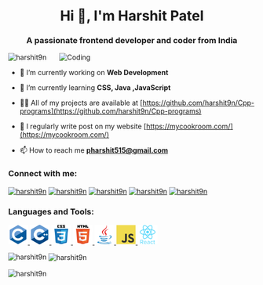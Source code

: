 <h1 align="center">Hi 👋, I'm Harshit Patel</h1>
<h3 align="center">A passionate frontend developer and coder from India</h3>

<img align="right" alt="Coding" width="400" src="https://camo.githubusercontent.com/5ddf73ad3a205111cf8c686f687fc216c2946a75005718c8da5b837ad9de78c9/68747470733a2f2f7468756d62732e6766796361742e636f6d2f4576696c4e657874446576696c666973682d736d616c6c2e676966">

<p align="left"> <img src="https://komarev.com/ghpvc/?username=harshit9n&label=Profile%20views&color=0e75b6&style=flat" alt="harshit9n" /> </p>

- 🔭 I’m currently working on **Web Development**

- 🌱 I’m currently learning **CSS, Java ,JavaScript**

- 👨‍💻 All of my projects are available at [https://github.com/harshit9n/Cpp-programs](https://github.com/harshit9n/Cpp-programs)

- 📝 I regularly write post on my website [https://mycookroom.com/](https://mycookroom.com/)

- 📫 How to reach me **pharshit515@gmail.com**

<h3 align="left">Connect with me:</h3>
<p align="left">
<a href="https://twitter.com/harshit9n" target="blank"><img align="center" src="https://raw.githubusercontent.com/rahuldkjain/github-profile-readme-generator/master/src/images/icons/Social/twitter.svg" alt="harshit9n" height="30" width="40" /></a>
<a href="https://linkedin.com/in/harshit9n" target="blank"><img align="center" src="https://raw.githubusercontent.com/rahuldkjain/github-profile-readme-generator/master/src/images/icons/Social/linked-in-alt.svg" alt="harshit9n" height="30" width="40" /></a>
<a href="https://fb.com/harshit9n" target="blank"><img align="center" src="https://raw.githubusercontent.com/rahuldkjain/github-profile-readme-generator/master/src/images/icons/Social/facebook.svg" alt="harshit9n" height="30" width="40" /></a>
<a href="https://instagram.com/harshit9n" target="blank"><img align="center" src="https://raw.githubusercontent.com/rahuldkjain/github-profile-readme-generator/master/src/images/icons/Social/instagram.svg" alt="harshit9n" height="30" width="40" /></a>
<a href="https://www.hackerrank.com/harshit9n" target="blank"><img align="center" src="https://raw.githubusercontent.com/rahuldkjain/github-profile-readme-generator/master/src/images/icons/Social/hackerrank.svg" alt="harshit9n" height="30" width="40" /></a>
</p>

<h3 align="left">Languages and Tools:</h3>
<p align="left"> <a href="https://www.cprogramming.com/" target="_blank" rel="noreferrer"> <img src="https://raw.githubusercontent.com/devicons/devicon/master/icons/c/c-original.svg" alt="c" width="40" height="40"/> </a> <a href="https://www.w3schools.com/cpp/" target="_blank" rel="noreferrer"> <img src="https://raw.githubusercontent.com/devicons/devicon/master/icons/cplusplus/cplusplus-original.svg" alt="cplusplus" width="40" height="40"/> </a> <a href="https://www.w3schools.com/css/" target="_blank" rel="noreferrer"> <img src="https://raw.githubusercontent.com/devicons/devicon/master/icons/css3/css3-original-wordmark.svg" alt="css3" width="40" height="40"/> </a> <a href="https://www.w3.org/html/" target="_blank" rel="noreferrer"> <img src="https://raw.githubusercontent.com/devicons/devicon/master/icons/html5/html5-original-wordmark.svg" alt="html5" width="40" height="40"/> </a> <a href="https://www.java.com" target="_blank" rel="noreferrer"> <img src="https://raw.githubusercontent.com/devicons/devicon/master/icons/java/java-original.svg" alt="java" width="40" height="40"/> </a> <a href="https://developer.mozilla.org/en-US/docs/Web/JavaScript" target="_blank" rel="noreferrer"> <img src="https://raw.githubusercontent.com/devicons/devicon/master/icons/javascript/javascript-original.svg" alt="javascript" width="40" height="40"/> </a> <a href="https://reactjs.org/" target="_blank" rel="noreferrer"> <img src="https://raw.githubusercontent.com/devicons/devicon/master/icons/react/react-original-wordmark.svg" alt="react" width="40" height="40"/> </a> </p>

<p><img align="left" src="https://github-readme-stats.vercel.app/api/top-langs?username=harshit9n&show_icons=true&locale=en&layout=compact" alt="harshit9n" /></p>

<p>&nbsp;<img align="center" src="https://github-readme-stats.vercel.app/api?username=harshit9n&show_icons=true&locale=en" alt="harshit9n" /></p>

<p><img align="center" src="https://github-readme-streak-stats.herokuapp.com/?user=harshit9n&" alt="harshit9n" /></p>
